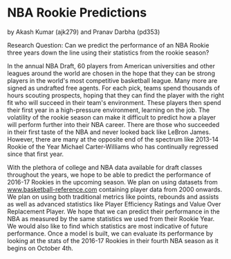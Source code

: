 # NBA Rookie Predictions

by Akash Kumar (ajk279) and Pranav Darbha (pd353)

Research Question: Can we predict the performance of an NBA Rookie three years down the line using their statistics from the rookie season?

In the annual NBA Draft, 60 players from American universities and other leagues around the world are chosen in the hope that they can be strong players in the world's most competitive basketball league. Many more are signed as undrafted free agents. For each pick, teams spend thousands of hours scouting prospects, hoping that they can find the player with the right fit who will succeed in their team's environment. These players then spend their first year in a high-pressure environment, learning on the job. The volatility of the rookie season can make it difficult to predict how a player will perform further into their NBA career. There are those who succeeded in their first taste of the NBA and never looked back like LeBron James. However, there are many at the opposite end of the spectrum like 2013-14 Rookie of the Year Michael Carter-Williams who has continually regressed since that first year.

With the plethora of college and NBA data available for draft classes throughout the years, we hope to be able to predict the performance of 2016-17 Rookies in the upcoming season. We plan on using datasets from www.basketball-reference.com containing player data from 2000 onwards. We plan on using both traditional metrics like points, rebounds and assists as well as advanced statistics like Player Efficiency Ratings and Value Over Replacement Player. We hope that we can predict their performance in the NBA as measured by the same statistics we used from their Rookie Year. We would also like to find which statistics are most indicative of future performance. Once a model is built, we can evaluate its performance by looking at the stats of the 2016-17 Rookies in their fourth NBA season as it begins on October 4th.
